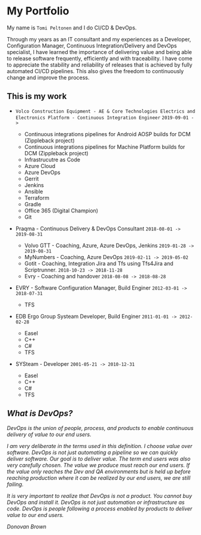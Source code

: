 # My Portfolio

My name is `Tomi Peltonen` and I do CI/CD & DevOps.

Through my years as an IT consultant and my experiences as a Developer, Configuration Manager, Continuous Integration/Delivery and DevOps specialist, I have learned the importance of delivering value and being able to release software frequently, efficiently and with traceability. I have come to appreciate the stability and reliability of releases that is achieved by fully automated CI/CD pipelines. This also gives the freedom to continuously change and improve the process.

## This is my work

- `Volco Construction Equipment - AE & Core Technologies Electrics and Electronics Platform - Continuous Integration Engineer` `2019-09-01 ->`
  - Continuous integrations pipelines for Android AOSP builds for DCM (Zippleback project)  
  - Continuous integrations pipelines for Machine Platform builds for DCM (Zippleback project)
  - Infrastrucutre as Code
  - Azure Cloud
  - Azure DevOps
  - Gerrit
  - Jenkins
  - Ansible
  - Terraform
  - Gradle
  - Office 365 (Digital Champion)
  - Git

- Praqma - Continuous Delivery & DevOps Consultant `2018-08-01 -> 2019-08-31`
  - Volvo GTT - Coaching, Azure,  Azure DevOps, Jenkins `2019-01-28 -> 2019-08-31`
  - MyNumbers - Coaching, Azure DevOps `2019-02-11 -> 2019-05-02`
  - Gotit - Coaching, Integration Jira and Tfs using Tfs4Jira and Scriptrunner. `2018-10-23 -> 2018-11-28`
  - Evry - Coaching and handover `2018-08-08 -> 2018-08-28`

- EVRY - Software Configuration Manager, Build Enginer `2012-03-01 -> 2018-07-31`
  - TFS

- EDB Ergo Group Systeam Developer, Build Enginer `2011-01-01 -> 2012-02-28`
  - Easel
  - C++
  - C#
  - TFS

- SYSteam - Developer `2001-05-21 -> 2010-12-31`
  - Easel
  - C++
  - C#
  - TFS

## _What is DevOps?_

_DevOps is the union of people, process, and products to enable continuous delivery of value to our end users._

_I am very deliberate in the terms used in this definition. I choose value over software.  DevOps is not just automating a pipeline so we can quickly deliver software. Our goal is to deliver value.  The term end users was also very carefully chosen.  The value we produce must reach our end users.  If the value only reaches the Dev and QA environments but is held up before reaching production where it can be realized by our end users, we are still failing._

_It is very important to realize that DevOps is not a product.  You cannot buy DevOps and install it.  DevOps is not just automation or infrastructure as code.  DevOps is people following a process enabled by products to deliver value to our end users._

_Donovan Brown_
